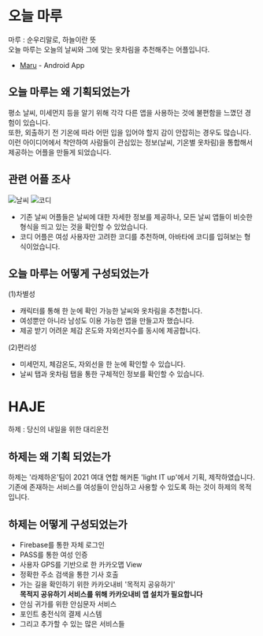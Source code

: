 
# 오늘 마루
마루 : 순우리말로, 하늘이란 뜻  
오늘 마루는 오늘의 날씨와 그에 맞는 옷차림을 추천해주는 어플입니다.
- [Maru](https://github.com/hyejeong99/Android/tree/master/GURU) - Android App

## 오늘 마루는 왜 기획되었는가
평소 날씨, 미세먼지 등을 알기 위해 각각 다른 앱을 사용하는 것에 불편함을 느꼈던 경험이 있습니다.  
또한, 외출하기 전 기온에 따라 어떤 입을 입어야 할지 감이 안잡히는 경우도 많습니다.  
이런 아이디어에서 착안하여 사람들이 관심있는 정보(날씨, 기온별 옷차림)을 통합해서 제공하는 어플을 만들게 되었습니다.  

## 관련 어플 조사
![날씨](https://user-images.githubusercontent.com/59854960/113311294-1daf0280-9344-11eb-91d4-bf97fcd50339.JPG)
![코디](https://user-images.githubusercontent.com/59854960/113311297-1ee02f80-9344-11eb-9d2a-a4f919f9d5ea.JPG)

- 기존 날씨 어플들은 날씨에 대한 자세한 정보를 제공하나, 모든 날씨 앱들이 비슷한 형식을 띄고 있는 것을 확인할 수 있었습니다.
- 코디 어플은 여성 사용자만 고려한 코디를 추천하며, 아바타에 코디를 입혀보는 형식이었습니다.

## 오늘 마루는 어떻게 구성되었는가
(1)차별성
+ 캐릭터를 통해 한 눈에 확인 가능한 날씨와 옷차림을 추천합니다.
+ 여성뿐만 아니라 남성도 이용 가능한 앱을 만들고자 했습니다.
+ 제공 받기 어려운 체감 온도와 자외선지수를 동시에 제공합니다.

(2)편리성
+ 미세먼지, 체감온도, 자외선을 한 눈에 확인할 수 있습니다.
+ 날씨 탭과 옷차림 탭을 통한 구체적인 정보를 확인할 수 있습니다.

# HAJE
하제 : 당신의 내일을 위한 대리운전 

## 하제는 왜 기획 되었는가  
하제는 '라제하온'팀이 2021 여대 연합 해커톤 'light IT up'에서 기획, 제작하였습니다.  
기존에 존재하는 서비스를 여성들이 안심하고 사용할 수 있도록 하는 것이 하제의 목적입니다.  

## 하제는 어떻게 구성되었는가  
+ Firebase를 통한 자체 로그인  
+ PASS를 통한 여성 인증  
+ 사용자 GPS를 기반으로 한 카카오맵 View  
+ 정확한 주소 검색을 통한 기사 호출  
+ 가는 길을 확인하기 위한 카카오내비 '목적지 공유하기'  
  **목적지 공유하기 서비스를 위해 카카오내비 앱 설치가 필요합니다**  
+ 안심 귀가를 위한 안심문자 서비스  
+ 포인트 충전식의 결제 시스템  
+ 그리고 추가할 수 있는 많은 서비스들  
